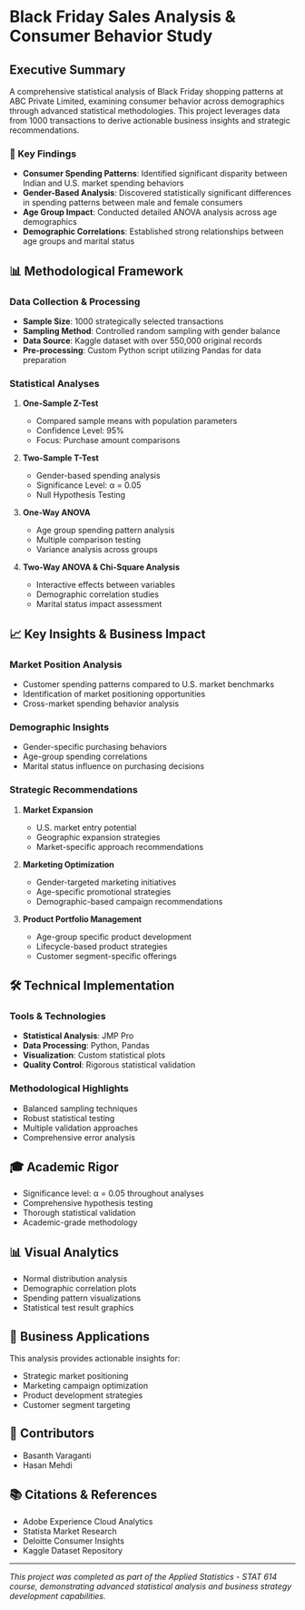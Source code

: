# Black Friday Sales Analysis & Consumer Behavior Study

## Executive Summary
A comprehensive statistical analysis of Black Friday shopping patterns at ABC Private Limited, examining consumer behavior across demographics through advanced statistical methodologies. This project leverages data from 1000 transactions to derive actionable business insights and strategic recommendations.

### 🎯 Key Findings
- **Consumer Spending Patterns**: Identified significant disparity between Indian and U.S. market spending behaviors
- **Gender-Based Analysis**: Discovered statistically significant differences in spending patterns between male and female consumers
- **Age Group Impact**: Conducted detailed ANOVA analysis across age demographics
- **Demographic Correlations**: Established strong relationships between age groups and marital status

## 📊 Methodological Framework

### Data Collection & Processing
- **Sample Size**: 1000 strategically selected transactions
- **Sampling Method**: Controlled random sampling with gender balance
- **Data Source**: Kaggle dataset with over 550,000 original records
- **Pre-processing**: Custom Python script utilizing Pandas for data preparation

### Statistical Analyses
1. **One-Sample Z-Test**
   - Compared sample means with population parameters
   - Confidence Level: 95%
   - Focus: Purchase amount comparisons

2. **Two-Sample T-Test**
   - Gender-based spending analysis
   - Significance Level: α = 0.05
   - Null Hypothesis Testing

3. **One-Way ANOVA**
   - Age group spending pattern analysis
   - Multiple comparison testing
   - Variance analysis across groups

4. **Two-Way ANOVA & Chi-Square Analysis**
   - Interactive effects between variables
   - Demographic correlation studies
   - Marital status impact assessment

## 📈 Key Insights & Business Impact

### Market Position Analysis
- Customer spending patterns compared to U.S. market benchmarks
- Identification of market positioning opportunities
- Cross-market spending behavior analysis

### Demographic Insights
- Gender-specific purchasing behaviors
- Age-group spending correlations
- Marital status influence on purchasing decisions

### Strategic Recommendations
1. **Market Expansion**
   - U.S. market entry potential
   - Geographic expansion strategies
   - Market-specific approach recommendations

2. **Marketing Optimization**
   - Gender-targeted marketing initiatives
   - Age-specific promotional strategies
   - Demographic-based campaign recommendations

3. **Product Portfolio Management**
   - Age-group specific product development
   - Lifecycle-based product strategies
   - Customer segment-specific offerings

## 🛠 Technical Implementation

### Tools & Technologies
- **Statistical Analysis**: JMP Pro
- **Data Processing**: Python, Pandas
- **Visualization**: Custom statistical plots
- **Quality Control**: Rigorous statistical validation

### Methodological Highlights
- Balanced sampling techniques
- Robust statistical testing
- Multiple validation approaches
- Comprehensive error analysis

## 🎓 Academic Rigor
- Significance level: α = 0.05 throughout analyses
- Comprehensive hypothesis testing
- Thorough statistical validation
- Academic-grade methodology

## 📊 Visual Analytics
- Normal distribution analysis
- Demographic correlation plots
- Spending pattern visualizations
- Statistical test result graphics

## 🎯 Business Applications
This analysis provides actionable insights for:
- Strategic market positioning
- Marketing campaign optimization
- Product development strategies
- Customer segment targeting

## 👥 Contributors
- Basanth Varaganti
- Hasan Mehdi

## 📚 Citations & References
- Adobe Experience Cloud Analytics
- Statista Market Research
- Deloitte Consumer Insights
- Kaggle Dataset Repository

---

*This project was completed as part of the Applied Statistics - STAT 614 course, demonstrating advanced statistical analysis and business strategy development capabilities.*

